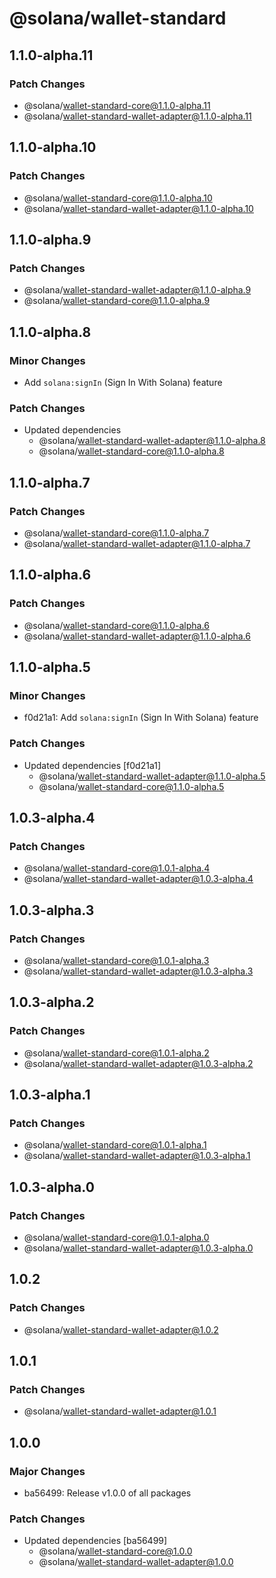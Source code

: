 # @solana/wallet-standard

## 1.1.0-alpha.11

### Patch Changes

-   @solana/wallet-standard-core@1.1.0-alpha.11
-   @solana/wallet-standard-wallet-adapter@1.1.0-alpha.11

## 1.1.0-alpha.10

### Patch Changes

-   @solana/wallet-standard-core@1.1.0-alpha.10
-   @solana/wallet-standard-wallet-adapter@1.1.0-alpha.10

## 1.1.0-alpha.9

### Patch Changes

-   @solana/wallet-standard-wallet-adapter@1.1.0-alpha.9
-   @solana/wallet-standard-core@1.1.0-alpha.9

## 1.1.0-alpha.8

### Minor Changes

-   Add `solana:signIn` (Sign In With Solana) feature

### Patch Changes

-   Updated dependencies
    -   @solana/wallet-standard-wallet-adapter@1.1.0-alpha.8
    -   @solana/wallet-standard-core@1.1.0-alpha.8

## 1.1.0-alpha.7

### Patch Changes

-   @solana/wallet-standard-core@1.1.0-alpha.7
-   @solana/wallet-standard-wallet-adapter@1.1.0-alpha.7

## 1.1.0-alpha.6

### Patch Changes

-   @solana/wallet-standard-core@1.1.0-alpha.6
-   @solana/wallet-standard-wallet-adapter@1.1.0-alpha.6

## 1.1.0-alpha.5

### Minor Changes

-   f0d21a1: Add `solana:signIn` (Sign In With Solana) feature

### Patch Changes

-   Updated dependencies [f0d21a1]
    -   @solana/wallet-standard-wallet-adapter@1.1.0-alpha.5
    -   @solana/wallet-standard-core@1.1.0-alpha.5

## 1.0.3-alpha.4

### Patch Changes

-   @solana/wallet-standard-core@1.0.1-alpha.4
-   @solana/wallet-standard-wallet-adapter@1.0.3-alpha.4

## 1.0.3-alpha.3

### Patch Changes

-   @solana/wallet-standard-core@1.0.1-alpha.3
-   @solana/wallet-standard-wallet-adapter@1.0.3-alpha.3

## 1.0.3-alpha.2

### Patch Changes

-   @solana/wallet-standard-core@1.0.1-alpha.2
-   @solana/wallet-standard-wallet-adapter@1.0.3-alpha.2

## 1.0.3-alpha.1

### Patch Changes

-   @solana/wallet-standard-core@1.0.1-alpha.1
-   @solana/wallet-standard-wallet-adapter@1.0.3-alpha.1

## 1.0.3-alpha.0

### Patch Changes

-   @solana/wallet-standard-core@1.0.1-alpha.0
-   @solana/wallet-standard-wallet-adapter@1.0.3-alpha.0

## 1.0.2

### Patch Changes

-   @solana/wallet-standard-wallet-adapter@1.0.2

## 1.0.1

### Patch Changes

-   @solana/wallet-standard-wallet-adapter@1.0.1

## 1.0.0

### Major Changes

-   ba56499: Release v1.0.0 of all packages

### Patch Changes

-   Updated dependencies [ba56499]
    -   @solana/wallet-standard-core@1.0.0
    -   @solana/wallet-standard-wallet-adapter@1.0.0
